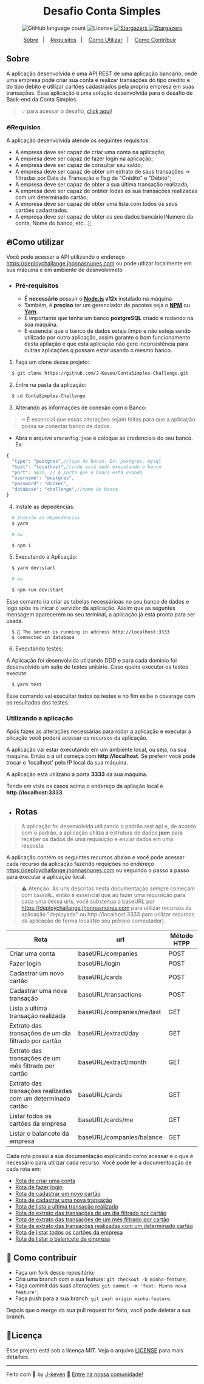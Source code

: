 <div align='center'>
  <h1>Desafio Conta Simples</h1>
</div>

<p align="center">
  <img alt="GitHub language count" src="https://img.shields.io/github/languages/count/J-Keven/ContaSimples-Challenge?color=blue">

  <img alt="License" src="https://img.shields.io/badge/license-MIT-blue">

  <a href="https://github.com/J-keven/ContaSimples-Challenge/stargazers">
    <img alt="Stargazers" src="https://img.shields.io/github/stars/J-Keven/ContaSimples-Challenge?style=social">
  </a>

  <a href="https://github.com/J-Keven/ContaSimples-Challenge/network/members">
    <img alt="Stargazers" src="https://img.shields.io/github/forks/J-keven/ContaSimples-Challenge?style=social">
  </a>
</p>


<p align="center">
  <a href="#rocket-sobre">Sobre</a>&nbsp;&nbsp;&nbsp;|&nbsp;&nbsp;&nbsp;
  <a href="#fire-requisios">Requisitos</a>&nbsp;&nbsp;&nbsp;|&nbsp;&nbsp;&nbsp;
  <a href="#fire-como-utilizar">Como Utilizar</a>&nbsp;&nbsp;&nbsp;|&nbsp;&nbsp;&nbsp;
  <a href="#rocket-como-contribuir">Como Contribuir</a>&nbsp;&nbsp;&nbsp;
  <!-- <a href="#memo-licença">Licença</a> -->
</p>

## Sobre
A aplicação desenvolvida é uma API REST de uma aplicação bancário, onde uma empresa pode criar sua conta e realizar transações do tipo credito e do tipo debito e utilizar cartões cadastrados pela propria empresa em suas transações. Essa aplicação é uma solução desenvolvida para o desafio  de Back-end da Conta Simples.

> 💡 para acessar o desafio, [click aqui](https://gitlab.com/desafio-conta-simples/developer)!

### 🔥Requisios
A aplicação desenvolvida atende os seguintes requisitos:

- A empresa deve ser capaz de criar uma conta na aplicação;
- A empresa deve ser capaz de fazer login na aplicação;
- A empresa deve ser capaz de consultar seu saldo;
- A empresa deve ser capaz de obter um extrato de saus transações -> filtradas por
Data de Transação e flag de "Crédito" e "Débito";
- A empresa deve ser capaz de obter a sua última transação realizada;
- A empresa deve ser capaz de onbter todas as sua transações realizadas com um determinado cartão;
- A empresa deve ser capaz de obter uma lista com todos os seus cartões cadastrados.
- A empresa deve ser capaz de obter os seu dados bancário(Numero da conta, Nome do banco, etc...);

## 🔥Como utilizar

Você pode acessar a API utilizando o endereço https://deploychallange.jhonnasnunes.com ou pode utlizar localmente em sua máquina e em ambiente de desnvolvimeto
- ### **Pré-requisitos**

  - É **necessário** possuir o **[Node.js](https://nodejs.org/en/) v12x** instalado na máquina
  - Também, é **preciso** ter um gerenciador de pacotes seja o **[NPM](https://www.npmjs.com/)** ou **[Yarn](https://yarnpkg.com/)**.
  - É importante que tenha um banco **postgreSQL** criado e rodando na sua máquina.
  - E essencial que o banco de dados esteja limpo e não esteja sendo utilizado por outra aplicação, assim garante o bom funcionamento desta apliação e que esta aplicação não gere inconsistência para outras aplicações q possam estar usando o mesmo banco.


1. Faça um clone desse projeto:

```sh
  $ git clone https://github.com/J-Keven/ContaSimples-Challenge.git
```

2. Entre na pasta da aplicação:
  ```sh
    $ cd ContaSimples-Challenge
  ```
3. Alterando as informações de conexão com o Banco:
  > 🔥 É essencial que essas alterações sejam feitas para que a aplicação possa se conectar banco de dados.

  - Abra o arquivo ``ormconfig.json`` e coloque as credenciais do seu banco.
   Ex:
  ```javascript
  {
    "type": "postgres",//tipo de banco. Ex: postgres, mysql
    "host": "localhost",//onde está sedo executando o banco
    "port": 5432, // A porta que o banco está usando
    "username": "postgres",
    "password": "docker",
    "database": "challenge",//nome do banco
  }
  ```
4. Instale as depedências:
```sh
  # Instale as dependências
  $ yarn

  # ou

  $ npm i
```

5. Executando a Aplicação:
```sh
  $ yarn dev:start

  # ou

  $ npm run dev:start
```

Esse comanto ira criar as tabelas necessárioas no seu banco de dados e logo após ira inicar o servidor da aplicação. Assim que as seguntes mensagem aparecerem no seu terminal, a aplicação ja está pronta para ser usada.

```
  $ 🚀 The server is running in address http://localhost:3333
  $ connected in database
```

6. Executando testes:

  A Aplicação foi desenvolvida utlizando DDD e para cada domínio foi desenvolvido um suite de testes unitário. Caso queira executar os testes execute:

```sh
  $ yarn test

```
  Esse comando vai execultar todos os testes e no fim exibe o covarage com os resultados dos testes.

### Utilizando a aplicação

Após fazes as alterações necessárias para rodar a aplicação e executar a plicação você poderá acessar os recursos da aplicação.

A aplicação vai estar executando em um ambiente local, ou seja, na sua maquina. Então o a url começa com **http://localhost**.
Se preferir você pode trocar o  'localhost' pelo IP local da sua máquina.

A aplicação está utilizano a porta **3333** da sua máquina.

Tendo em vista os casos acima o endereço da apliação local é **http://localhost:3333**.

- ## Rotas

> A aplicação foi desenvolvida utilizando o padrão rest api e, de acordo com o padrão, a  aplicação utiliza a estrutura de dados **json** para receber os dados de uma requisição e enviar dados em uma resposta.

A aplicação contém os seguintes recursos abaixo e você pode acessar cada recurso da aplicação fazendo requições no endereço https://deploychallange.jhonnasnunes.com ou seguindo o passo a passo para executar a aplicação local.

> ⚠ Atenção: As urls descritas nesta documentação sempre começam com ```baseURL```, então é essencial que ao fazer uma requisição para cada uma dessa urls, vocẽ substeitua o baseURL por https://deploychallange.jhonnasnunes.com para utilizar recursos da aplicação "deployada" ou http://localhost:3333 para utilizar recursos da aplicação de forma local(No seu prórpio computador).

Rota | url | Método HTPP
---- | --- | ------
Criar uma conta | baseURL/companies | POST
Fazer login | baseURL/login | POST
Cadastrar um novo cartão | baseURL/cards | POST
Cadastrar uma nova transação | baseURL/transactions | POST
Lista a ultima transação realizada | baseURL/companies/me/last | GET
Extrato das transações de um dia filtrado por cartão | baseURL/extract/day | GET
Extrato das transações de um mês filtrado por cartão | baseURL/extract/month  | GET
Extrato das transações realizadas com um determinado cartão | baseURL/cards | GET
Listar todos os cartões da empresa | baseURL/cards/me | GET
Listar o balancete da empresa | baseURL/companies/balance | GET

Cada rota possui a sua documentação explicando como acessar e o que é necessário para utilizar cada recurso. Você pode ler a documentoação de cada rota em:

- [Rota de criar uma conta](./docs/createCompany.md)
- [Rota de fazer login](./docs/login.md)
- [Rota de cadastrar um novo cartão](./docs/createCard.md)
- [Rota de cadastrar uma nova transação](./docs/createTransactions.md)
- [Rota de lista a ultima transação realizada](./docs/lastTransaction.md)
- [Rota de extrato das transações de um dia filtrado por cartão](./docs/extract.md#####/day)
- [Rota de extrato das transações de um mês filtrado por cartão](./docs/extract.md#####/month)
- [Rota de extrato das transações realizadas com um determinado cartão](./docs/extract.md#####/card)
- [Rota de listar todos os cartões da empresa](./docs/listAllCardsOfCompany.md)
- [Rota de listar o balancete da empresa](./docs/getBalance.md)

## 🚀 Como contribuir

- Faça um fork desse repositório;
- Cria uma branch com a sua feature: `git checkout -b minha-feature`;
- Faça commit das suas alterações: `git commit -m 'feat: Minha nova feature'`;
- Faça push para a sua branch: `git push origin minha-feature`.

Depois que o merge da sua pull request for feito, você pode deletar a sua branch.

## 📝Licença

Esse projeto está sob a licença MIT. Veja o arquivo [LICENSE](./LICENSE) para mais detalhes.

---

Feito com 💜 by [J-keven](github.com/j-keven) :wave: [Entre na nossa comunidade!](https://discordapp.com/invite/gCRAFhc)
